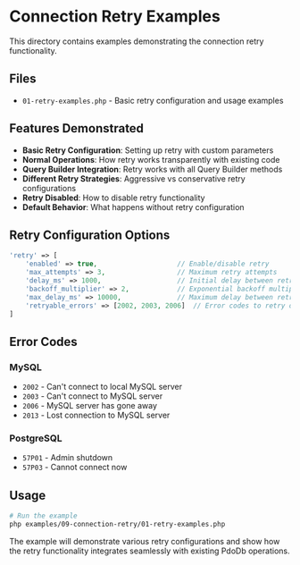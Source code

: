 # Connection Retry Examples

This directory contains examples demonstrating the connection retry functionality.

## Files

- `01-retry-examples.php` - Basic retry configuration and usage examples

## Features Demonstrated

- **Basic Retry Configuration**: Setting up retry with custom parameters
- **Normal Operations**: How retry works transparently with existing code
- **Query Builder Integration**: Retry works with all Query Builder methods
- **Different Retry Strategies**: Aggressive vs conservative retry configurations
- **Retry Disabled**: How to disable retry functionality
- **Default Behavior**: What happens without retry configuration

## Retry Configuration Options

```php
'retry' => [
    'enabled' => true,                    // Enable/disable retry
    'max_attempts' => 3,                  // Maximum retry attempts
    'delay_ms' => 1000,                   // Initial delay between retries (milliseconds)
    'backoff_multiplier' => 2,            // Exponential backoff multiplier
    'max_delay_ms' => 10000,              // Maximum delay between retries
    'retryable_errors' => [2002, 2003, 2006]  // Error codes to retry on
]
```

## Error Codes

### MySQL
- `2002` - Can't connect to local MySQL server
- `2003` - Can't connect to MySQL server
- `2006` - MySQL server has gone away
- `2013` - Lost connection to MySQL server

### PostgreSQL
- `57P01` - Admin shutdown
- `57P03` - Cannot connect now

## Usage

```bash
# Run the example
php examples/09-connection-retry/01-retry-examples.php
```

The example will demonstrate various retry configurations and show how the retry functionality integrates seamlessly with existing PdoDb operations.
